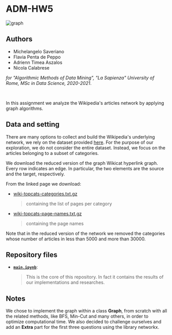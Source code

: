 # ADM-HW5
![graph](https://anthonybonato.files.wordpress.com/2017/03/jrnlcovercropped.jpg)

## Authors
* Michelangelo Saveriano
* Flavia Penta de Peppo
* Adrienn Timea Aszalos
* Nicola Calabrese

*for "Algorithmic Methods of Data Mining", "La Sapienza" University of Rome, MSc in Data Science, 2020-2021*.

<br>

In this assignment we analyze the Wikipedia's articles network by applying graph algorithms.

## Data and setting

There are many options to collect and build the Wikipedia's underlying network, we rely on the dataset provided [here](https://snap.stanford.edu/data/wiki-topcats.html). For the purpose of our exploration, we do not consider the entire dataset. Instead, we focus on the articles belonging to a subset of categories.

We download the reduced version of the graph Wikicat hyperlink graph. Every row indicates an edge. In particular, the two elements are the source and the target, respectively.

From the linked page we download:
* [wiki-topcats-categories.txt.gz](https://snap.stanford.edu/data/wiki-topcats.html)
  > containing the list of pages per category
  
* [wiki-topcats-page-names.txt.gz](https://snap.stanford.edu/data/wiki-topcats-page-names.txt.gz)
  > containing the page names
  
Note that in the reduced version of the network we removed the categories whose number of articles in less than 5000 and more than 30000.

## Repository files
* [__`main.ipynb`__](../main/main.ipynb):
  > This is the core of this repository. In fact it contains the results of our implementations and researches.

## Notes
We chose to implement the graph within a class **Graph**, from scratch with all the related methods, like BFS, Min-Cut and many others, in order to optimize computational time. 
We also decided to challenge ourselves and add an **Extra** part for the first three questions using the library networkx. 
